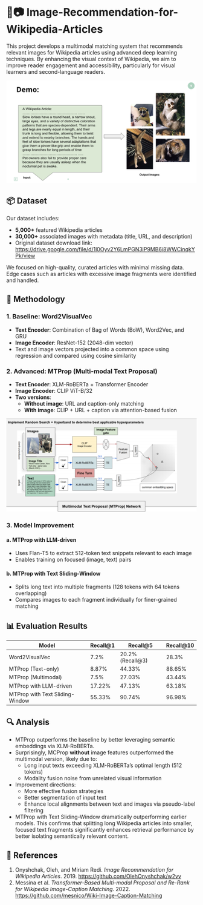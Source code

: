 # 📰📷 Image-Recommendation-for-Wikipedia-Articles

This project develops a multimodal matching system that recommends relevant images for Wikipedia articles using advanced deep learning techniques. By enhancing the visual context of Wikipedia, we aim to improve reader engagement and accessibility, particularly for visual learners and second-language readers.

![Demo](Demo.png)

## 📦 Dataset
Our dataset includes:
- **5,000+** featured Wikipedia articles
- **30,000+** associated images with metadata (title, URL, and description)
- Original dataset download link: https://drive.google.com/file/d/1l0Oyv2Y6LmPGN3lP9MB6i8WWCinqkYPk/view

We focused on high-quality, curated articles with minimal missing data. Edge cases such as articles with excessive image fragments were identified and handled.

## 🧠 Methodology

### 1. **Baseline: Word2VisualVec**
- **Text Encoder**: Combination of Bag of Words (BoW), Word2Vec, and GRU
- **Image Encoder**: ResNet-152 (2048-dim vector)
- Text and image vectors projected into a common space using regression and compared using cosine similarity

### 2. **Advanced: MTProp (Multi-modal Text Proposal)**
- **Text Encoder**: XLM-RoBERTa + Transformer Encoder
- **Image Encoder**: CLIP ViT-B/32
- **Two versions**:
  - **Without image**: URL and caption-only matching
  - **With image**: CLIP + URL + caption via attention-based fusion

![MTProp Architecture](MTProp.png)
 
### 3. **Model Improvement**
#### a. **MTProp with LLM-driven**
- Uses Flan-T5 to extract 512-token text snippets relevant to each image
- Enables training on focused (image, text) pairs

#### b. **MTProp with Text Sliding-Window**
- Splits long text into multiple fragments (128 tokens with 64 tokens overlapping)
- Compares images to each fragment individually for finer-grained matching

## 📊 Evaluation Results

| Model                          | Recall@1 |      Recall@5      | Recall@10 |
|--------------------------------|----------|--------------------|-----------|
| Word2VisualVec                 |   7.2%   |   20.2%(Recall@3)  |   28.3%   |
| MTProp (Text-only)             |   8.87%  |        44.33%      |   88.65%  |
| MTProp (Multimodal)            |   7.5%   |       27.03%       |   43.44%  |
| MTProp with LLM-driven         |  17.22%  |       47.13%       |   63.18%  |
| MTProp with Text Sliding-Window|  55.33%  |       90.74%       |   96.98%  |

## 🔍 Analysis
- MTProp outperforms the baseline by better leveraging semantic embeddings via XLM-RoBERTa.
- Surprisingly, MCProp **without** image features outperformed the multimodal version, likely due to:
  - Long input texts exceeding XLM-RoBERTa’s optimal length (512 tokens)
  - Modality fusion noise from unrelated visual information
- Improvement directions:
  - More effective fusion strategies
  - Better segmentation of input text
  - Enhance local alignments between text and images via pseudo-label filtering
- MTProp with Text Sliding-Window dramatically outperforming earlier models. This confirms that splitting long Wikipedia articles into smaller, focused text fragments significantly enhances retrieval performance by better isolating semantically relevant content.

## 📜 References
1. Onyshchak, Oleh, and Miriam Redi. *Image Recommendation for Wikipedia Articles*. 2019.
   https://github.com/OlehOnyshchak/w2vv
2. Messina et al. *Transformer-Based Multi-modal Proposal and Re-Rank for Wikipedia Image-Caption Matching*. 2022.
   https://github.com/mesnico/Wiki-Image-Caption-Matching

